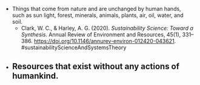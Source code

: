 - Things that come from nature and are unchanged by human hands, such as sun light, forest, minerals, animals, plants, air, oil, water, and soil.
	- Clark, W. C., & Harley, A. G. (2020). _Sustainability Science: Toward a Synthesis_. Annual Review of Environment and Resources, 45(1), 331–386. https://doi.org/10.1146/annurev-environ-012420-043621. #sustainabilityScienceAndSystemsTheory
- Resources that exist without any actions of humankind.
	-
